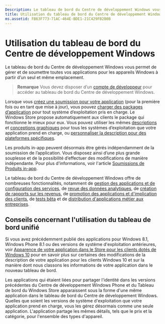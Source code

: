 ```yaml
---
Description: Le tableau de bord du Centre de développement Windows vous permet de gérer et de soumettre toutes vos applications pour les appareils Windows à partir d’un seul et même emplacement.
title: Utilisation du tableau de bord du Centre de développement Windows
ms.assetid: FB63F773-71AC-464E-BDE1-21C429FB2B0B
---
```


# Utilisation du tableau de bord du Centre de développement Windows


Le tableau de bord du Centre de développement Windows vous permet de gérer et de soumettre toutes vos applications pour les appareils Windows à partir d’un seul et même emplacement.

> **Remarque** Vous devez disposer d’un [compte de développeur](http://go.microsoft.com/fwlink/p/?LinkId=615100) pour accéder au tableau de bord du Centre de développement Windows.

Lorsque vous [créez une soumission pour votre application](app-submissions.md) (pour la première fois ou en tant que mise à jour), vous pouvez [charger des packages d’application](upload-app-packages.md) pour tout système d’exploitation pris en charge. Le Windows Store propose automatiquement aux clients le package qui fonctionne le mieux pour eux. Vous pouvez utiliser les mêmes [descriptions](create-app-descriptions.md) et [conceptions graphiques](app-screenshots-and-images.md) pour tous les systèmes d’exploitation que votre application prend en charge, ou [personnaliser la description pour des plateformes spécifiques](create-platform-specific-descriptions.md).

Les produits in-app peuvent désormais être gérés indépendamment de la soumission de l’application. Vous disposez ainsi d’une plus grande souplesse et de la possibilité d’effectuer des modifications de manière indépendante. Pour plus d'informations, voir l'article [Soumissions de Produits in-app](iap-submissions.md).

Le tableau de bord du Centre de développement Windows offre de nombreuses fonctionnalités, notamment de [gestion des applications et de configuration des services](app-management-and-services.md), de [revue des données analytiques](analytics.md), de [création de rapports sur les revenus](payout-summary.md), de [promotion des applications et d'implication des clients](app-promotion-and-customer-engagement.md), de [tests bêta](beta-testing-and-targeted-distribution.md) et de [distribution d'applications métier aux entreprises](distribute-lob-apps-to-enterprises.md).

## Conseils concernant l'utilisation du tableau de bord unifié

Si vous avez précédemment publié des applications pour Windows 8.1, Windows Phone 8.1 ou des versions de système d'exploitation antérieures, voir [Apparence de votre application dans le Store pour les clients dotés de Windows 10](how-your-app-appears-in-the-store-for-windows-10-customers.md) pour en savoir plus sur certaines des modifications de la description de votre application pour les clients Windows 10 et sur la manière dont nous classons les informations de votre application dans le nouveau tableau de bord.

Les applications qui étaient liées pour partager l'identité dans les versions précédentes du Centre de développement Windows Phone et du Tableau de bord du Windows Store apparaissent sous la forme d'une même application dans le tableau de bord du Centre de développement Windows. Quelles que soient les versions de système d'exploitation que votre application prend en charge, vous les gérez désormais comme une seule application. L'application partage les mêmes détails, tels que le prix et la catégorie, pour l'ensemble des types d'appareil.

 

 




<!--HONumber=Mar16_HO1-->
